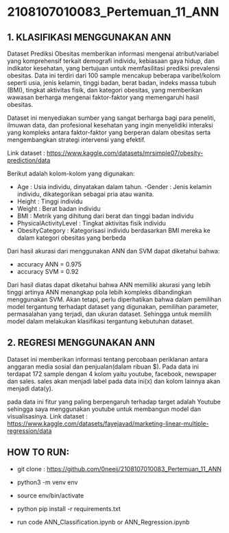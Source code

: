 # 2108107010083_Pertemuan_11_ANN
## 1. KLASIFIKASI MENGGUNAKAN ANN
   
Dataset Prediksi Obesitas memberikan informasi mengenai atribut/variabel yang komprehensif terkait demografi individu, kebiasaan gaya hidup, dan indikator kesehatan, yang bertujuan untuk memfasilitasi prediksi prevalensi obesitas. Data ini terdiri dari 100 sample mencakup beberapa varibel/kolom seperti usia, jenis kelamin, tinggi badan, berat badan, indeks massa tubuh (BMI), tingkat aktivitas fisik, dan kategori obesitas, yang memberikan wawasan berharga mengenai faktor-faktor yang memengaruhi hasil obesitas.

Dataset ini menyediakan sumber yang sangat berharga bagi para peneliti, ilmuwan data, dan profesional kesehatan yang ingin menyelidiki interaksi yang kompleks antara faktor-faktor yang berperan dalam obesitas serta mengembangkan strategi intervensi yang efektif.

Link dataset : https://www.kaggle.com/datasets/mrsimple07/obesity-prediction/data

Berikut adalah kolom-kolom yang digunakan:
- Age : Usia individu, dinyatakan dalam tahun.
-Gender : Jenis kelamin individu, dikategorikan sebagai pria atau wanita.
- Height : Tinggi individu
- Weight : Berat badan individu
- BMI : Metrik yang dihitung dari berat dan tinggi badan individu
- PhysicalActivityLevel : Tingkat aktivitas fisik individu
- ObesityCategory : Kategorisasi individu berdasarkan BMI mereka ke dalam kategori obesitas yang berbeda

Dari hasil akurasi dari menggunakan ANN dan SVM dapat diketahui bahwa:
- accuracy ANN = 0.975
- accuracy SVM = 0.92

Dari hasil diatas dapat diketahui bahwa ANN memiliki akurasi yang lebih tinggi artinya ANN menangkap pola lebih kompleks dibandingkan menggunakan SVM. Akan tetapi, perlu diperhatikan bahwa dalam pemilihan model tergantung terhadapt dataset yang digunakan, pemilihan parameter, permasalahan yang terjadi, dan ukuran dataset. Sehingga untuk memilih model dalam melakukan klasifikasi tergantung kebutuhan dataset.

## 2. REGRESI MENGGUNAKAN ANN
   
Dataset ini memberikan informasi tentang percobaan periklanan antara anggaran media sosial dan penjualan(dalam ribuan $). Pada data ini terdapat 172 sample dengan 4 kolom yaitu youtube, facebook, newspaper dan sales. sales akan menjadi label pada data ini(x) dan kolom lainnya akan menjadi data(y). 

pada data ini fitur yang paling berpengaruh terhadap target adalah Youtube sehingga saya menggunakan youtube untuk membangun model dan visualisasinya.
Link dataset : https://www.kaggle.com/datasets/fayejavad/marketing-linear-multiple-regression/data


## HOW TO RUN:

- git clone : https://github.com/0neejj/2108107010083_Pertemuan_11_ANN
  
- python3 -m venv env

- source env/bin/activate

- python pip install -r requirements.txt

- run code ANN_Classification.ipynb or ANN_Regression.ipynb
